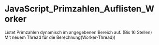 # JavaScript_Primzahlen_Auflisten_Worker
Listet Primzahlen dynamisch im angegebenen Bereich auf. (Bis 16 Stellen) Mit neuem Thread für die Berechnung(Worker-Thread))
